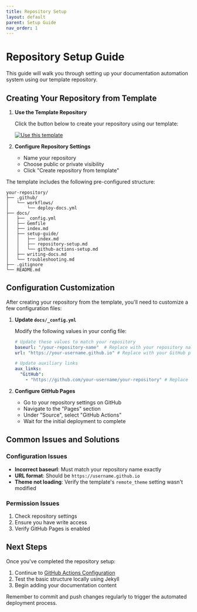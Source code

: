 ```yaml
---
title: Repository Setup
layout: default
parent: Setup Guide
nav_order: 1
---
```


# Repository Setup Guide

This guide will walk you through setting up your documentation automation system using our template repository.

## Creating Your Repository from Template

1. **Use the Template Repository**
   
   Click the button below to create your repository using our template:
   
   [![Use this template](https://img.shields.io/badge/Use%20this%20template-2ea44f?style=for-the-badge)](https://github.com/SingularityNET-Archive/documentation-automation/generate)

2. **Configure Repository Settings**
   - Name your repository
   - Choose public or private visibility
   - Click "Create repository from template"

The template includes the following pre-configured structure:

```
your-repository/
├── .github/
│   └── workflows/
│       └── deploy-docs.yml
├── docs/
│   ├── _config.yml
│   ├── Gemfile
│   ├── index.md
│   ├── setup-guide/
│   │   ├── index.md
│   │   ├── repository-setup.md
│   │   └── github-actions-setup.md
│   ├── writing-docs.md
│   └── troubleshooting.md
├── .gitignore
└── README.md
```

## Configuration Customization

After creating your repository from the template, you'll need to customize a few configuration files:

1. **Update `docs/_config.yml`**
   
   Modify the following values in your config file:
   ```yaml
   # Update these values to match your repository
   baseurl: "/your-repository-name"  # Replace with your repository name
   url: "https://your-username.github.io" # Replace with your GitHub pages url

   # Update auxiliary links
   aux_links:
     "GitHub":
       - "https://github.com/your-username/your-repository" # Replace with your repo url
   ```

2. **Configure GitHub Pages**
   - Go to your repository settings on GitHub
   - Navigate to the "Pages" section
   - Under "Source", select "GitHub Actions"
   - Wait for the initial deployment to complete


## Common Issues and Solutions

### Configuration Issues
- **Incorrect baseurl**: Must match your repository name exactly
- **URL format**: Should be `https://username.github.io`
- **Theme not loading**: Verify the template's `remote_theme` setting wasn't modified


### Permission Issues
1. Check repository settings
2. Ensure you have write access
3. Verify GitHub Pages is enabled

## Next Steps

Once you've completed the repository setup:
1. Continue to [GitHub Actions Configuration](github-actions-setup.md)
2. Test the basic structure locally using Jekyll
3. Begin adding your documentation content

Remember to commit and push changes regularly to trigger the automated deployment process.